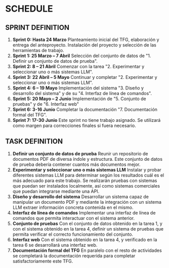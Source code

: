 # SCHEDULE

## SPRINT DEFINITION

1. **Sprint 0: Hasta 24 Marzo** Planteamiento inicial del TFG, elaboración y entrega del anteproyecto. Instalación del
   proyecto y selección de las herramientas de trabajo.
2. **Sprint 1: 25 Marzo – 7 Abril** Selección del conjunto de datos de "1. Definir un conjunto de datos de prueba".
3. **Sprint 2: 8 – 21 Abril** Comenzar con la tarea "2. Experimentar y seleccionar uno o más sistemas LLM".
4. **Sprint 3: 22 Abril – 5 Mayo** Continuar y completar "2. Experimentar y seleccionar uno o más sistemas LLM".
5. **Sprint 4: 6 – 19 Mayo** Implementación del sistema "3. Diseño y desarrollo del sistema" y de su "4. Interfaz de
   línea de comandos".
6. **Sprint 5: 20 Mayo – 2 Junio** Implementación de "5. Conjunto de pruebas" y de "6. Interfaz web"
7. **Sprint 6: 3-16 Junio** Completar la documentación "7. Documentación formal del TFG".
8. **Sprint 7: 17-30 Junio** Este sprint no tiene trabajo asignado. Se utilizará como margen para correcciones finales si fuera necesario.

## TASK DEFINITION

1. **Definir un conjunto de datos de prueba** Reunir un repositorio de documentos PDF de diversa índole y estructura.
   Este conjunto de datos de prueba debería contener cuantos más documentos mejor.
2. **Experimentar y seleccionar uno o más sistemas LLM** Instalar y probar diferentes sistemas LLM para determinar según
   los resultados cuál es el más adecuado para este trabajo. Se realizarán pruebas con sistemas que puedan ser
   instalados localmente, así como sistemas comerciales que puedan integrarse mediante una API.
3. **Diseño y desarrollo del sistema** Desarrollar un sistema capaz de manipular un documento PDF y mediante la
   integración con un sistema LLM extraer información concreta contenida en el mismo.
4. **Interfaz de línea de comandos** Implementar una interfaz de línea de comandos que permita interactuar con el
   sistema anterior.
5. **Conjunto de pruebas**
   Con el conjunto de datos obtenido en la tarea 1, y con el sistema obtenido en la tarea 4, definir un sistema de
   pruebas que permita verificar el correcto funcionamiento del conjunto.
6. **Interfaz web** Con el sistema obtenido en la tarea 4, y verificado en la tarea 6 se desarrollará una interfaz web.
7. **Documentación formal del TFG** En paralelo con el resto de actividades se completará la documentación requerida
   para completar satisfactoriamente este TFG.

